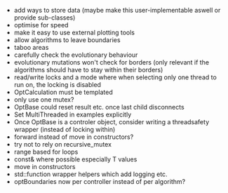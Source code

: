 - add ways to store data (maybe make this user-implementable aswell or provide sub-classes)
- optimise for speed  
- make it easy to use external plotting tools  
- allow algorithms to leave boundaries  
- taboo areas  
- carefully check the evolutionary behaviour  
- evolutionary mutations won't check for borders (only relevant if the algorithms should have to stay within their borders)  
- read/write locks and a mode where when selecting only one thread to run on, the locking is disabled
- OptCalculation must be templated
- only use one mutex?
- OptBase could reset result etc. once last child disconnects
- Set MultiThreaded in examples explicitly
- Once OptBase is a controler object, consider writing a threadsafety wrapper (instead of locking within)
- forward instead of move in constructors?
- try not to rely on recursive_mutex
- range based for loops
- const& where possible especially T values
- move in constructors
- std::function wrapper helpers which add logging etc.
- optBoundaries now per controller instead of per algorithm?
